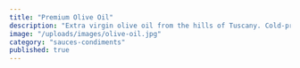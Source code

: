 ```yaml
---
title: "Premium Olive Oil"
description: "Extra virgin olive oil from the hills of Tuscany. Cold-pressed and unfiltered for maximum flavor."
image: "/uploads/images/olive-oil.jpg"
category: "sauces-condiments"
published: true
---
```

